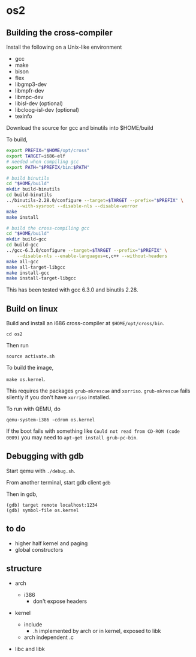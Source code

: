 # os2

## Building the cross-compiler

Install the following on a Unix-like environment
- gcc
- make
- bison
- flex
- libgmp3-dev
- libmpfr-dev
- libmpc-dev
- libisl-dev (optional)
- libcloog-isl-dev (optional)
- texinfo

Download the source for gcc and binutils into $HOME/build

To build,
```bash
export PREFIX="$HOME/opt/cross"
export TARGET=i686-elf
# needed when compiling gcc
export PATH="$PREFIX/bin:$PATH"

# build binutils
cd "$HOME/build"
mkdir build-binutils
cd build-binutils
../binutils-2.28.0/configure --target=$TARGET --prefix="$PREFIX" \
	--with-sysroot --disable-nls --disable-werror
make
make install

# build the cross-compiling gcc
cd "$HOME/build"
mkdir build-gcc
cd build-gcc
../gcc-6.3.0/configure --target=$TARGET --prefix="$PREFIX" \
	--disable-nls --enable-languages=c,c++ --without-headers
make all-gcc
make all-target-libgcc
make install-gcc
make install-target-libgcc
```

This has been tested with gcc 6.3.0 and binutils 2.28.

## Build on linux

Build and install an i686 cross-compiler at `$HOME/opt/cross/bin`.

`cd os2`

Then run

`source activate.sh`

To build the image,

`make os.kernel`.

This requires the packages `grub-mkrescue` and `xorriso`.
`grub-mkrescue` fails silently if you don't have `xorriso` installed.

To run with QEMU, do

`qemu-system-i386 -cdrom os.kernel`

If the boot fails with something like `Could not read from CD-ROM (code 0009)`
you may need to `apt-get install grub-pc-bin`.


## Debugging with gdb

Start qemu with `./debug.sh`.

From another terminal, start gdb client
`gdb`

Then in gdb,
```
(gdb) target remote localhost:1234
(gdb) symbol-file os.kernel
```


## to do

- higher half kernel and paging
- global constructors


## structure

- arch
	- i386
		- don't expose headers

- kernel
	- include
		- .h implemented by arch or in kernel, exposed to libk
	- arch independent .c

- libc and libk

